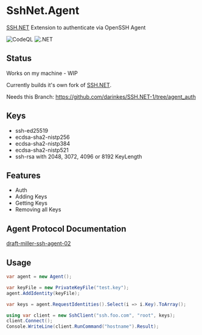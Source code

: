 SshNet.Agent
=============

[SSH.NET](https://github.com/sshnet/SSH.NET) Extension to authenticate via OpenSSH Agent

![CodeQL](https://github.com/darinkes/SshNet.Agent/workflows/CodeQL/badge.svg)
![.NET](https://github.com/darinkes/SshNet.Agent/workflows/.NET/badge.svg)

## Status

Works on my machine - WIP

Currently builds it's own fork of [SSH.NET](https://github.com/sshnet/SSH.NET).

Needs this Branch: https://github.com/darinkes/SSH.NET-1/tree/agent_auth

## Keys
* ssh-ed25519
* ecdsa-sha2-nistp256
* ecdsa-sha2-nistp384
* ecdsa-sha2-nistp521
* ssh-rsa with 2048, 3072, 4096 or 8192 KeyLength

## Features

- Auth
- Adding Keys
- Getting Keys
- Removing all Keys

## Agent Protocol Documentation
[draft-miller-ssh-agent-02](https://tools.ietf.org/html/draft-miller-ssh-agent-02)

## Usage

```csharp
var agent = new Agent();

var keyFile = new PrivateKeyFile("test.key");
agent.AddIdentity(keyFile);

var keys = agent.RequestIdentities().Select(i => i.Key).ToArray();

using var client = new SshClient("ssh.foo.com", "root", keys);
client.Connect();
Console.WriteLine(client.RunCommand("hostname").Result);
```